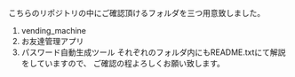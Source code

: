 こちらのリポジトリの中にご確認頂けるフォルダを三つ用意致しました。
1. vending_machine
2. お友達管理アプリ
3. パスワード自動生成ツール
それぞれのフォルダ内にもREADME.txtにて解説をしていますので、
ご確認の程よろしくお願い致します。
